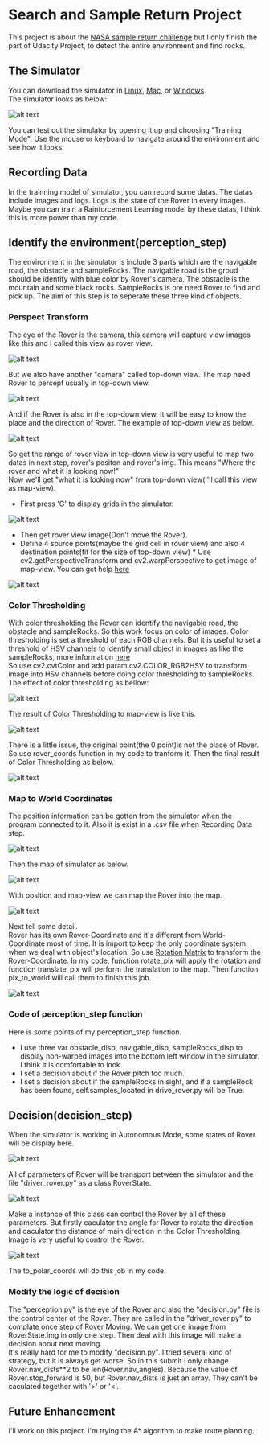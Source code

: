# Search and Sample Return Project

[//]: # (Image References)

[image_0]: ./misc/rover_image.jpg
[image_1]: ./misc/pic_1.png
[image_2]: ./misc/pic_2.png
[image_3]: ./misc/pic_3.png
[image_4]: ./misc/pic_4.png
[image_5]: ./misc/pic_5.png
[image_6]: ./misc/pic_6.png
[image_7]: ./misc/pic_7.png
[image_8]: ./misc/pic_8.png
[image_9]: ./misc/pic_9.png
[image_10]: ./misc/pic_10.png
[image_11]: ./misc/pic_11.png
[image_12]: ./misc/pic_12.png
[image_13]: ./misc/pic_13.png
[image_14]: ./misc/pic_14.png
[image_15]: ./misc/pic_15.png

This project is about the [NASA sample return challenge](https://www.nasa.gov/directorates/spacetech/centennial_challenges/sample_return_robot/index.html) but I only finish the part of Udacity Project, to detect the entire environment and find rocks. 

## The Simulator
You can download the simulator in [Linux](https://s3-us-west-1.amazonaws.com/udacity-robotics/Rover+Unity+Sims/Linux_Roversim.zip), [Mac](	https://s3-us-west-1.amazonaws.com/udacity-robotics/Rover+Unity+Sims/Mac_Roversim.zip), or [Windows](https://s3-us-west-1.amazonaws.com/udacity-robotics/Rover+Unity+Sims/Windows_Roversim.zip).    
The simulator looks as below:

![alt text][image_0]

You can test out the simulator by opening it up and choosing "Training Mode".  Use the mouse or keyboard to navigate around the environment and see how it looks.

## Recording Data
In the trainning model of simulator, you can record some datas. The datas include images and logs. Logs is the state of the Rover in every images. Maybe you can train a Rainforcement Learning model by these datas, I think this is more power than my code.

## Identify the environment(perception_step)
The environment in the simulator is include 3 parts which are the navigable road, the obstacle and sampleRocks. The navigable  road is the groud should be identify with blue color by Rover's camera. The obstacle is the mountain and some black rocks. SampleRocks is ore need Rover to find and pick up. The aim of this step is to seperate these three kind of objects.

### Perspect Transform
The eye of the Rover is the camera, this camera will capture view images like this and I called this view as rover view. 

![alt text][image_1]

But we also have another "camera" called top-down view. The map need Rover to percept usually in top-down view.

![alt text][image_2]

And if the Rover is also in the top-down view. It will be easy to know the place and the direction of Rover. The example of top-down view as below.

![alt text][image_3]

So get the range of rover view in top-down view is very useful to map two datas in next step, rover's positon and rover's img. This means "Where the rover and what it is looking now!"  
Now we'll get "what it is looking now" from top-down view(I'll call this view as map-view).
* First press 'G' to display grids in the simulator.

![alt text][image_4]

* Then get rover view image(Don't move the Rover).
* Define 4 source points(maybe the grid cell in rover view) and also 4 destination points(fit for the size of top-down view) * Use cv2.getPerspectiveTransform and cv2.warpPerspective to get image of map-view. You can get help [here](https://docs.opencv.org/trunk/da/d6e/tutorial_py_geometric_transformations.html)

![alt text][image_5]

### Color Thresholding
With color thresholding the Rover can identify the navigable road, the obstacle and sampleRocks. So this work focus on color of images. Color thresholding is set a threshold of each RGB channels. But it is useful to set a threshold of HSV channels to identify small object in images as like the sampleRocks, more information [here](http://opencv-python-tutroals.readthedocs.io/en/latest/py_tutorials/py_imgproc/py_colorspaces/py_colorspaces.html)  
So use cv2.cvtColor and add param cv2.COLOR_RGB2HSV to transform image into HSV channels before doing color thresholding to sampleRocks.  
The effect of color thresholding as bellow:

![alt text][image_6]

The result of Color Thresholding to map-view is like this.

![alt text][image_7]

There is a little issue, the original point(the 0 point)is not the place of Rover. So use rover_coords function in my code to tranform it. Then the final result of Color Thresholding as below.

![alt text][image_8]

### Map to World Coordinates
The position information can be gotten from the simulator when the program connected to it. Also it is exist in a .csv file when Recording Data step.

![alt text][image_9]

Then the map of simulator as below.

![alt text][image_10]

With position and map-view we can map the Rover into the map.

![alt text][image_11]

Next tell some detail.  
Rover has its own Rover-Coordinate and it's different from World-Coordinate most of time. It is import to keep the only coordinate system when we deal with object's location. So use [Rotation Matrix](https://en.wikipedia.org/wiki/Rotation_matrix) to transform the Rover-Coordinate. In my code, function rotate_pix will apply the rotation and function translate_pix will perform the translation to the map. Then function pix_to_world will call them to finish this job.

![alt text][image_12]

### Code of perception_step function
Here is some points of my perception_step function.  
* I use three var obstacle_disp, navigable_disp, sampleRocks_disp to display non-warped images into the bottom left window in the simulator. I think it is comfortable to look.
* I set a decision about if the Rover pitch too much.
* I set a decision about if the sampleRocks in sight, and if a sampleRock has been found, self.samples_located in drive_rover.py will be True.

## Decision(decision_step)
When the simulator is working in Autonomous Mode, some states of Rover will be display here.

![alt text][image_13]

All of parameters of Rover will be transport between the simulator and the file "driver_rover.py" as a class RoverState.

![alt text][image_14]

Make a instance of this class can control the Rover by all of these parameters. But firstly caculator the angle for Rover to rotate the direction and caculator the distance of main direction in the Color Thresholding Image is very useful to control the Rover.

![alt text][image_15]

The to_polar_coords will do this job in my code.
### Modify the logic of decision
The "perception.py" is the eye of the Rover and also the "decision.py" file is the control center of the Rover. They are called in the "driver_rover.py" to complate once step of Rover Moving. We can get one image from RoverState.img in only one step. Then deal with this image will make a decision about next moving.  
It's really hard for me to modify "decision.py". I tried several kind of strategy, but it is always get worse. So in this submit I only change Rover.nav_dists**2 to be len(Rover.nav_angles). Because the value of Rover.stop_forward is 50, but Rover.nav_dists is just an array. They can't be caculated together with '>' or '<'.
## Future Enhancement
I'll work on this project. I'm trying the A* algorithm to make route planning.


